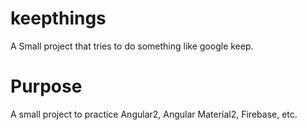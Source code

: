 # keepthings
A Small project that tries to do something like google keep.

# Purpose
A small project to practice Angular2, Angular Material2, Firebase, etc.
